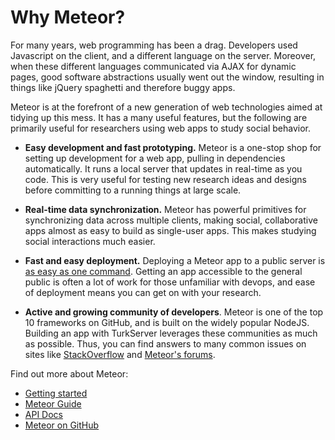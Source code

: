 # Why Meteor?

For many years, web programming has been a drag. Developers used Javascript on
the client, and a different language on the server. Moreover, when these
different languages communicated via AJAX for dynamic pages, good software 
abstractions usually went out the window, resulting in things like jQuery 
spaghetti and therefore buggy apps.

Meteor is at the forefront of a new generation of web technologies aimed at 
tidying up this mess. It has a many useful features, but the following are 
primarily useful for researchers using web apps to study social behavior.
    
- **Easy development and fast prototyping.** Meteor is a one-stop shop for 
setting up development for a web app, pulling in dependencies automatically. 
It runs a local server that updates in real-time as you code. This is very 
useful for testing new research ideas and designs before committing to a 
running things at large scale.      
  
- **Real-time data synchronization.** Meteor has powerful primitives for 
synchronizing data across multiple clients, making social, collaborative apps
 almost as easy to build as single-user apps. This makes studying social 
 interactions much easier.     

- **Fast and easy deployment.** Deploying a Meteor app to a public server is 
[as easy as one command][deploy]. Getting an app accessible to the general 
public is often a lot of work for those unfamiliar with devops, and ease of 
deployment means you can get on with your research. 
   
[deploy]: http://guide.meteor.com/deployment.html#galaxy   

- **Active and growing community of developers**. Meteor is one of the top 10
 frameworks on GitHub, and is built on the widely popular NodeJS. Building an
  app with TurkServer leverages these communities as much as possible. 
  Thus, you can find answers to many common issues on sites like 
  [StackOverflow][so] and [Meteor's forums][forums].
     
[so]: http://stackoverflow.com/
[forums]: https://forums.meteor.com/ 

Find out more about Meteor:

- [Getting started](http://guide.meteor.com/#quickstart)
- [Meteor Guide](http://guide.meteor.com/)
- [API Docs](https://docs.meteor.com/) 
- [Meteor on GitHub](https://github.com/meteor/meteor)
